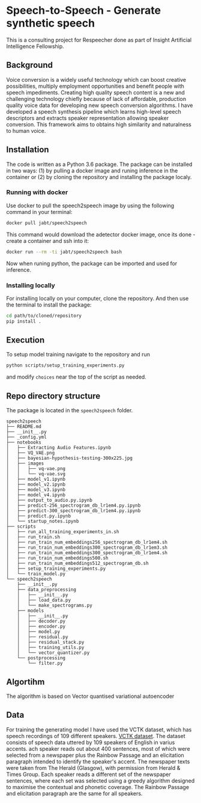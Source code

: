 # Speech-to-Speech - Generate synthetic speech
This is a consulting project for Respeecher done as part of Insight Artificial Intelligence Fellowship. 

## Background 
Voice conversion is a widely useful technology which can boost creative possibilities, multiply employment opportunities and benefit people with speech impediments.  Creating high quality speech content is a new and  challenging technology chiefly because of lack of affordable, production quality voice data for developing new speech conversion algorithms. I have developed a speech synthesis pipeline which learns high-level speech descriptors  and extracts speaker representation allowing speaker conversion. This framework aims to obtains high similarity and naturalness to human voice. 



## Installation 

The code is written as a Python 3.6 package. The package can be installed in two ways: (1) by pulling a docker image and runing inference in the container or (2) by cloning the repository and installing the package localy. 

### Running with docker 
Use docker to pull the speech2speech image by using the following command in your terminal:
``` bash
docker pull jabt/speech2speech
```
This command would download the adetector docker image, once its done - create a container and ssh into it:
```bash
docker run --rm -ti jabt/speech2speech bash
```

Now when runing python, the package can be imported and used for inference. 

### Installing locally

For installing locally on your computer, clone the repository. And then use the terminal to install the package:
```bash
cd path/to/cloned/repository
pip install .
```

## Execution 
To setup model training navigate to the repository and run 
```bash
python scripts/setup_training_experiments.py
```
and modify `choices` near the top of the script as needed. 


## Repo directory structure 
The package is located in the `speech2speech` folder. 
```
speech2speech
├── README.md
├── __init__.py
├── _config.yml
├── notebooks
│   ├── Extracting Audio Features.ipynb
│   ├── VQ_VAE.png
│   ├── bayesian-hypothesis-testing-300x225.jpg
│   ├── images
│   │   ├── vq-vae.png
│   │   └── vq-vae.svg
│   ├── model_v1.ipynb
│   ├── model_v2.ipynb
│   ├── model_v3.ipynb
│   ├── model_v4.ipynb
│   ├── output_to_audio.py.ipynb
│   ├── predict-256_spectrogram_db_lr1em4.py.ipynb
│   ├── predict-300_spectrogram_db_lr1em4.py.ipynb
│   ├── predict.py.ipynb
│   └── startup_notes.ipynb
├── scripts
│   ├── run_all_training_experiments_in.sh
│   ├── run_train.sh
│   ├── run_train_num_embeddings256_spectrogram_db_lr1em4.sh
│   ├── run_train_num_embeddings300_spectrogram_db_lr1em3.sh
│   ├── run_train_num_embeddings300_spectrogram_db_lr1em4.sh
│   ├── run_train_num_embeddings500.sh
│   ├── run_train_num_embeddings512_spectrogram_db.sh
│   ├── setup_training_experiments.py
│   └── train_model.py
└── speech2speech
    ├── __init__.py
    ├── data_preprocessing
    │   ├── __init__.py
    │   ├── load_data.py
    │   └── make_spectrograms.py
    ├── models
    │   ├── __init__.py
    │   ├── decoder.py
    │   ├── encoder.py
    │   ├── model.py
    │   ├── residual.py
    │   ├── residual_stack.py
    │   ├── training_utils.py
    │   └── vector_quantizer.py
    └── postprocessing
        └── filter.py
```

## Algortihm 
The algorithm is based on Vector quantised variational autoencoder


## Data 
For training the generating model I have used the VCTK dataset, which has speech recordings of 109 different speakers. 
[VCTK dataset](https://homepages.inf.ed.ac.uk/jyamagis/page3/page58/page58.html). The dataset consists of speech data uttered by 109 speakers of English in varius accents. ach speaker reads out about 400 sentences, most of which were selected from a newspaper plus the Rainbow Passage and an elicitation paragraph intended to identify the speaker's accent. The newspaper texts were taken from The Herald (Glasgow), with permission from Herald & Times Group. Each speaker reads a different set of the newspaper sentences, where each set was selected using a greedy algorithm designed to maximise the contextual and phonetic coverage. The Rainbow Passage and elicitation paragraph are the same for all speakers.





